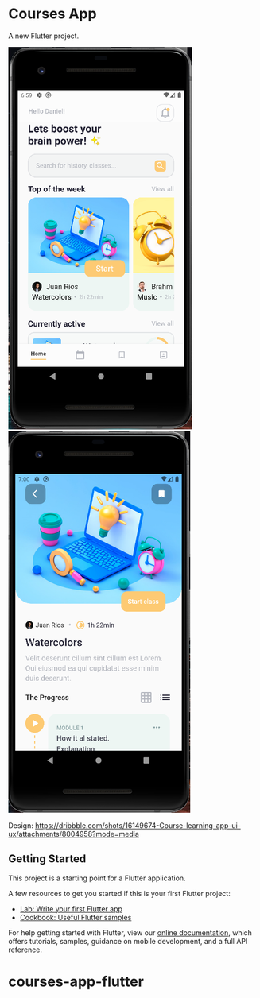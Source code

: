 # Courses App

A new Flutter project.

![Home Screen](https://github.com/jdrios-dev/courses-app-flutter/blob/main/assets/app1.png?raw=true)
![Detail Screen](https://github.com/jdrios-dev/courses-app-flutter/blob/main/assets/app2.png?raw=true)

Design: https://dribbble.com/shots/16149674-Course-learning-app-ui-ux/attachments/8004958?mode=media

## Getting Started

This project is a starting point for a Flutter application.

A few resources to get you started if this is your first Flutter project:

- [Lab: Write your first Flutter app](https://flutter.dev/docs/get-started/codelab)
- [Cookbook: Useful Flutter samples](https://flutter.dev/docs/cookbook)

For help getting started with Flutter, view our
[online documentation](https://flutter.dev/docs), which offers tutorials,
samples, guidance on mobile development, and a full API reference.
# courses-app-flutter
